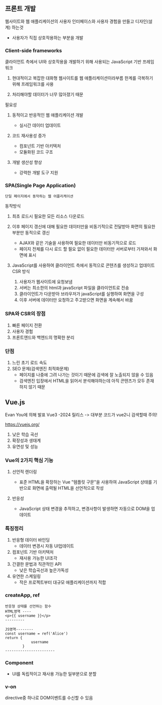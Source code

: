 ## 프론트 개발

웹사이트와 웹 애플리케이션의 사용자 인터페이스와 사용자 경험을 만들고 디자인(설계) 하는것

- 사용자가 직접 상호작용하는 부분을 개발


### Client-side frameworks

클라이언트 측에서 UI와 상호작용을 개발하기 위해 사용되는 JavaScript 기반 프레임워크

1. 현대적이고 복잡한 대화형 웹사이트를 웹 애플리케이션이라부름
    한계를 극복하기 위해 프레임워크를 사용

2. 처리해야할 데이터가 너무 많아졌기 때문

필요성
1. 동적이고 반응적인 웹 애플리케이션 개발
    - 실시간 데이터 업데이트

2. 코드 재사용성 증가
    - 컴포넌트 기반 아키텍처
    - 모듈화된 코드 구조

3. 개발 생산성 향상
    - 강력한 개발 도구 지원

### SPA(Single Page Application)
    단일 페이지에서 동작하는 웹 어플리케이션

동작방식
1. 최초 로드시 필요한 모든 리소스 다운로드
2. 이후 페이지 갱신에 대해 필요한 데이터만을 비동기적으로 전달받아 화면의 필요한 부분만 동적으로 갱신
    - AJAX와 같은 기술을 사용하여 필요한 데이터만 비동기적으로 로드
    - 페이지 전체를 다시 로드 할 필요 없이 필요한 데이터만 서버로부터 가져와서 화면에 표시

3. JavaScript를 사용하여 클라이언트 측에서 동적으로 콘텐츠를 생성하고 업데이트
    CSR 방식

    1. 사용자가 웹사이트에 요청보냄
    2. 서버는 최소한의 html과 javaScript 파일을 클라이언트로 전송
    3. 클라이언트가 다운받아 브라우저가 javaScript를 실행하여 화면을 구성
    4. 이후 서버에 데이터만 요청하고 주고받으면 화면을 계속해서 바꿈

### SPA와 CSR의 장점
1. 빠른 페이지 전환
2. 사용자 경험
3. 프론트엔드와 백엔드의 명확한 분리

### 단점
1. 느린 초기 로드 속도
2. SEO 문제(검색엔진 최적화문제)
    - 페이지를 나중에 그려 나가는 것이기 때문에 검색에 잘 노출되지 않을 수 있음
    - 검색엔진 입장에서 HTML을 읽어서 분석해야하는데 아직 콘텐츠가 모두 존재하지 않기 때문


## Vue.js

Evan You에 의해 발표
Vue3 -2024 릴리스 -> 대부분 코드가 vue2니 검색할때 주의!

 https://vuejs.org/

1. 낮은 학습 곡선
2. 확장성과 생태계
3. 유연성 및 성능


### Vue의 2가지 핵심 기능
1. 선언적 렌더링
    - 표준 HTML을 확장하는 Vue "템플릿 구문"을 사용하여 JavaScript 상태를 기반으로 화면에 출력될 HTML을 선언적으로 작성

2. 반응성 
    - JavaScript 상태 변경을 추적하고, 변경사항이 발생하면 자동으로 DOM을 업데이트


### 특징정리
1. 반응형 데이터 바인딩
    - 데이터 변경시 자동 UI업데이트
2. 컴포넌트 기반 아키텍처
    - 재사용 가능한 UI조각
3. 간결한 문법과 직관적인 API
    - 낮은 학습곡선과 높은가독성
4. 유연한 스케일링
    - 작은 프로젝트부터 대규모 애플리케이션까지 적합

### createApp, ref

    반응형 상태를 선언하는 함수
    HTML영역 ----
    <p>{{ username }}</p>
    ---------

    JS영역--------
    const username = ref('Alice')
    return {
                username
            }
    -----------------------
### Component
- UI를 독립적이고 재사용 가능한 일부분으로 분할

### v-on

directive중 하나로 DOM이벤트를 수신할 수 있음






